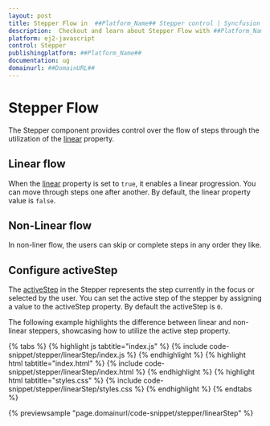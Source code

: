 ```yaml
---
layout: post
title: Stepper Flow in  ##Platform_Name## Stepper control | Syncfusion
description:  Checkout and learn about Stepper Flow with ##Platform_Name## Stepper control of Syncfusion Essential JS 2 and more details.
platform: ej2-javascript
control: Stepper
publishingplatform: ##Platform_Name##
documentation: ug
domainurl: ##DomainURL##
---
```


# Stepper Flow

The Stepper component provides control over the flow of steps through the utilization of the [linear](https://ej2.syncfusion.com/javascript/documentation/api/stepper#linear) property.

## Linear flow

When the [linear](https://ej2.syncfusion.com/javascript/documentation/api/stepper#linear) property is set to `true`, it enables a linear progression. You can move through steps one after another. By default, the linear property value is `false`.

## Non-Linear flow

In non-liner flow, the users can skip or complete steps in any order they like.

## Configure activeStep

The [activeStep](https://ej2.syncfusion.com/javascript/documentation/api/stepper#activestep) in the Stepper represents the step currently in the focus or selected by the user. You can set the active step of the stepper by assigning a value to the activeStep property. By default the activeStep is `0`.

The following example highlights the difference between linear and non-linear steppers, showcasing how to utilize the active step property.

{% tabs %}
{% highlight js tabtitle="index.js" %}
{% include code-snippet/stepper/linearStep/index.js %}
{% endhighlight %}
{% highlight html tabtitle="index.html" %}
{% include code-snippet/stepper/linearStep/index.html %}
{% endhighlight %}
{% highlight html tabtitle="styles.css" %}
{% include code-snippet/stepper/linearStep/styles.css %}
{% endhighlight %}
{% endtabs %}

{% previewsample "page.domainurl/code-snippet/stepper/linearStep" %}